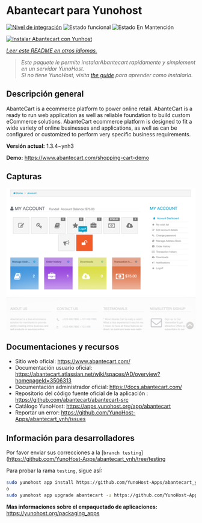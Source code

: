<!--
Este archivo README esta generado automaticamente<https://github.com/YunoHost/apps/tree/master/tools/readme_generator>
No se debe editar a mano.
-->

# Abantecart para Yunohost

[![Nivel de integración](https://dash.yunohost.org/integration/abantecart.svg)](https://ci-apps.yunohost.org/ci/apps/abantecart/) ![Estado funcional](https://ci-apps.yunohost.org/ci/badges/abantecart.status.svg) ![Estado En Mantención](https://ci-apps.yunohost.org/ci/badges/abantecart.maintain.svg)

[![Instalar Abantecart con Yunhost](https://install-app.yunohost.org/install-with-yunohost.svg)](https://install-app.yunohost.org/?app=abantecart)

*[Leer este README en otros idiomas.](./ALL_README.md)*

> *Este paquete le permite instalarAbantecart rapidamente y simplement en un servidor YunoHost.*  
> *Si no tiene YunoHost, visita [the guide](https://yunohost.org/install) para aprender como instalarla.*

## Descripción general

AbanteCart is a ecommerce platform to power online retail. AbanteCart is a ready to run web application as well as reliable foundation to build custom eCommerce solutions. AbanteCart ecommerce platform is designed to fit a wide variety of online businesses and applications, as well as can be configured or customized to perform very specific business requirements.

**Versión actual:** 1.3.4~ynh3

**Demo:** <https://www.abantecart.com/shopping-cart-demo>

## Capturas

![Captura de Abantecart](./doc/screenshots/dashboard.png)

## Documentaciones y recursos

- Sitio web oficial: <https://www.abantecart.com/>
- Documentación usuario oficial: <https://abantecart.atlassian.net/wiki/spaces/AD/overview?homepageId=3506313>
- Documentación administrador oficial: <https://docs.abantecart.com/>
- Repositorio del código fuente oficial de la aplicación : <https://github.com/abantecart/abantecart-src>
- Catálogo YunoHost: <https://apps.yunohost.org/app/abantecart>
- Reportar un error: <https://github.com/YunoHost-Apps/abantecart_ynh/issues>

## Información para desarrolladores

Por favor enviar sus correcciones a la [`branch testing`](https://github.com/YunoHost-Apps/abantecart_ynh/tree/testing

Para probar la rama `testing`, sigue asÍ:

```bash
sudo yunohost app install https://github.com/YunoHost-Apps/abantecart_ynh/tree/testing --debug
o
sudo yunohost app upgrade abantecart -u https://github.com/YunoHost-Apps/abantecart_ynh/tree/testing --debug
```

**Mas informaciones sobre el empaquetado de aplicaciones:** <https://yunohost.org/packaging_apps>
